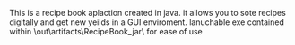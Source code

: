 This is a recipe book aplaction created in java. it allows you to sote recipes digitally and get new yeilds in a GUI enviroment.
lanuchable exe contained within \out\artifacts\RecipeBook_jar\ for ease of use 

